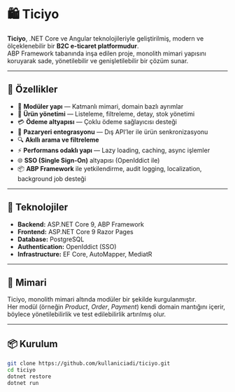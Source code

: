 # 🛍️ Ticiyo

**Ticiyo**, .NET Core ve Angular teknolojileriyle geliştirilmiş, modern ve ölçeklenebilir bir **B2C e-ticaret platformudur**.  
ABP Framework tabanında inşa edilen proje, monolith mimari yapısını koruyarak sade, yönetilebilir ve genişletilebilir bir çözüm sunar.

---

## 🚀 Özellikler

- 🧩 **Modüler yapı** — Katmanlı mimari, domain bazlı ayrımlar
- 🛒 **Ürün yönetimi** — Listeleme, filtreleme, detay, stok yönetimi
- 💳 **Ödeme altyapısı** — Çoklu ödeme sağlayıcısı desteği
- 🏪 **Pazaryeri entegrasyonu** — Dış API’ler ile ürün senkronizasyonu
- 🔍 **Akıllı arama ve filtreleme**
- ⚡ **Performans odaklı yapı** — Lazy loading, caching, async işlemler
- 🌐 **SSO (Single Sign-On)** altyapısı (OpenIddict ile)
- 📦 **ABP Framework** ile yetkilendirme, audit logging, localization, background job desteği

---

## 🧱 Teknolojiler

- **Backend:** ASP.NET Core 9, ABP Framework
- **Frontend:** ASP.NET Core 9 Razor Pages
- **Database:** PostgreSQL
- **Authentication:** OpenIddict (SSO)
- **Infrastructure:** EF Core, AutoMapper, MediatR

---

## 🧭 Mimari

Ticiyo, monolith mimari altında modüler bir şekilde kurgulanmıştır.  
Her modül (örneğin *Product*, *Order*, *Payment*) kendi domain mantığını içerir, böylece yönetilebilirlik ve test edilebilirlik artırılmış olur.

---

## 📦 Kurulum

```bash
git clone https://github.com/kullaniciadi/ticiyo.git
cd ticiyo
dotnet restore
dotnet run
